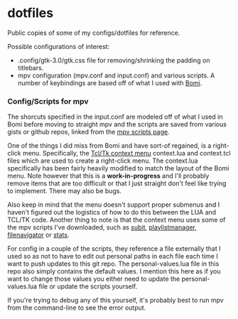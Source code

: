# dotfiles
Public copies of some of my configs/dotfiles for reference.

Possible configurations of interest:

* .config/gtk-3.0/gtk.css file for removing/shrinking the padding on titlebars.
* mpv configuration (mpv.conf and input.conf) and various scripts. A number of keybindings are based off of what I used with [Bomi](https://github.com/xylosper/bomi).

### Config/Scripts for mpv

The shorcuts specified in the input.conf are modeled off of what I used in Bomi before moving to straight mpv and the scripts are saved from various gists or github repos, linked from the [mpv scripts page](https://github.com/mpv-player/mpv/wiki/User-Scripts).

One of the things I did miss from Bomi and have sort-of regained, is a right-click menu. Specifically, the [Tcl/Tk context menu](https://gist.github.com/avih/bee746200b5712220b8bd2f230e535de) context.lua and context.tcl files which are used to create a right-click menu. The context.lua specifically has been fairly heavily modified to match the layout of the Bomi menu. Note however that this is a **work-in-progress** and I'll probably remove items that are too difficult or that I just straight don't feel like trying to implement. There may also be bugs.

Also keep in mind that the menu doesn't support proper submenus and I haven't figured out the logistics of how to do this between the LUA and TCL/TK code. Another thing to note is that the context menu uses some of the mpv scripts I've downloaded, such as [subit](https://github.com/wiiaboo/mpv-scripts/blob/master/subit.lua), [playlistmanager](https://github.com/donmaiq/Mpv-Playlistmanager), [filenavigator](https://github.com/donmaiq/mpv-filenavigator) or [stats](https://github.com/Argon-/mpv-stats/).

For config in a couple of the scripts, they reference a file externally that I used so as not to have to edit out personal paths in each file each time I want to push updates to this git repo. The personal-values.lua file in this repo also simply contains the default values. I mention this here as if you want to change those values you either need to update the personal-values.lua file or update the scripts yourself.

If you're trying to debug any of this yourself, it's probably best to run mpv from the command-line to see the error output.